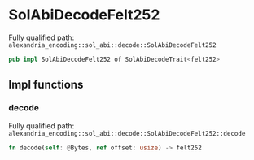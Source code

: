 # SolAbiDecodeFelt252

Fully qualified path: `alexandria_encoding::sol_abi::decode::SolAbiDecodeFelt252`

```rust
pub impl SolAbiDecodeFelt252 of SolAbiDecodeTrait<felt252>
```

## Impl functions

### decode

Fully qualified path: `alexandria_encoding::sol_abi::decode::SolAbiDecodeFelt252::decode`

```rust
fn decode(self: @Bytes, ref offset: usize) -> felt252
```

